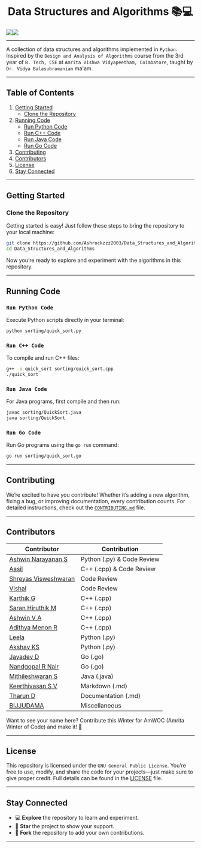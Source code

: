 <h1 align="center"> Data Structures and Algorithms 📚💻 </h1>

<div align="center" style="display:flex; align-items: center; justify: center; text-decoration: none ">
  <a href="https://github.com/Ashrockzzz2003/Data_Structures_and_Algorithms/blob/main/LICENSE" target="_blank" rel="noreferrer">
    <img align='center' src="https://img.shields.io/badge/LICENSE-GPL-green"/>
  </a>
  <a href="https://github.com/Ashrockzzz2003/Data_Structures_and_Algorithms" target="_blank" rel="noreferrer">
    <img align='center' src="https://img.shields.io/github/created-at/Ashrockzzz2003/Data_Structures_and_Algorithms"/>
  </a>  
</div>

---

A collection of data structures and algorithms implemented in `Python`. Inspired by the `Design and Analysis of Algorithms` course from the 3rd year of `B. Tech, CSE` at `Amrita Vishwa Vidyapeetham, Coimbatore`, taught by `Dr. Vidya Balasubramanian` ma'am.   

---

## **Table of Contents**

1. [Getting Started](#getting-started)
   - [Clone the Repository](#clone-the-repository)
2. [Running Code](#running-code)
   - [Run Python Code](#run-python-code)
   - [Run C++ Code](#run-c-code)
   - [Run Java Code](#run-java-code)
   - [Run Go Code](#run-go-code)
3. [Contributing](#contributing)
4. [Contributors](#contributors)
5. [License](#license)
6. [Stay Connected](#stay-connected)

---

## **Getting Started**

### **Clone the Repository**

Getting started is easy! Just follow these steps to bring the repository to your local machine:

```bash
git clone https://github.com/Ashrockzzz2003/Data_Structures_and_Algorithms.git  
cd Data_Structures_and_Algorithms
```

Now you’re ready to explore and experiment with the algorithms in this repository.

---

## **Running Code**

### `Run Python Code`

Execute Python scripts directly in your terminal:

```bash
python sorting/quick_sort.py
```

### `Run C++ Code`

To compile and run C++ files:

```bash
g++ -o quick_sort sorting/quick_sort.cpp
./quick_sort
```

### `Run Java Code`

For Java programs, first compile and then run:

```bash
javac sorting/QuickSort.java
java sorting/QuickSort
```

### `Run Go Code`

Run Go programs using the `go run` command:

```bash
go run sorting/quick_sort.go
```

---

## **Contributing**

We’re excited to have you contribute! Whether it’s adding a new algorithm, fixing a bug, or improving documentation, every contribution counts. For detailed instructions, check out the [`CONTRIBUTING.md`](docs/CONTRIBUTING.md) file.

---

## **Contributors**

| **Contributor**                                                  | **Contribution**    |
| ---------------------------------------------------------------- | ------------------- |
| [Ashwin Narayanan S](https://github.com/Ashrockzzz2003)          | Python (.py) & Code Review |
| [Aasil](https://github.com/mdxaasil)                             | C++ (.cpp) & Code Review |
| [Shreyas Visweshwaran](https://github.com/FirefoxSRV)            | Code Review         |
| [Vishal](https://github.com/VishalTheHuman)                      | Code Review         |
| [Karthik G](https://github.com/adofm)                            | C++ (.cpp)          |
| [Saran Hiruthik M](https://github.com/hirux06)                   | C++ (.cpp)          |
| [Ashwin V A](https://github.com/WinterSun23)                     | C++ (.cpp)          |
| [Adithya Menon R](https://github.com/adithya-menon-r)            | C++ (.cpp)          |
| [Leela](https://github.com/Leela0o5)                             | Python (.py)        |
| [Akshay KS](https://github.com/akshayks13)                       | Python (.py)        |
| [Jayadev D](https://github.com/FLASH2332)                        | Go (.go)            |
| [Nandgopal R Nair](https://github.com/Nandgopal-R)               | Go (.go)            |
| [Mithileshwaran S](https://github.com/MithileshwaranS)           | Java (.java)        |
| [Keerthivasan S V](https://github.com/Keerthivasan-Venkitajalam) | Markdown (.md)      |
| [Tharun D](https://github.com/tharun-0106)                       | Documentation (.md) |
| [BIJJUDAMA](https://github.com/BIJJUDAMA)                        | Miscellaneous       |

Want to see your name here? Contribute this Winter for AmWOC (Amrita Winter of Code) and make it! 🚀

---

## **License**

This repository is licensed under the `GNU General Public License`. You’re free to use, modify, and share the code for your projects—just make sure to give proper credit. Full details can be found in the [LICENSE](LICENSE) file.

---

## **Stay Connected**

- 💻 **Explore** the repository to learn and experiment.
- 🌟 **Star** the project to show your support.
- 🍴 **Fork** the repository to add your own contributions.

---
